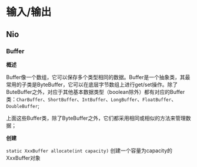# 输入/输出
## Nio
### Buffer
**概述**
	
Buffer像一个数组，它可以保存多个类型相同的数据。Buffer是一个抽象类，其最常用的子类是ByteBuffer，它可以在底层字节数组上进行get/set操作。除了ButeBuffer之外，对应于其他基本数据类型（boolean除外）都有对应的Buffer类：```CharBuffer```、```ShortBuffer```、```IntBuffer```、```LongBuffer```、```FloatBuffer```、```DoubleBuffer```;

上面这些Buffer类，除了ByteBuffer之外，它们都采用相同或相似的方法来管理数据；

**创建**
	
```static XxxBuffer allocate(int capacity)```
	创建一个容量为capacity的XxxBuffer对象

